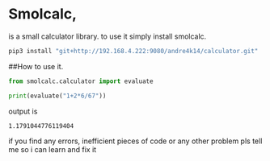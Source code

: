 # Smolcalc,

is a small calculator library. to use it simply install smolcalc.

```bash
pip3 install "git+http://192.168.4.222:9080/andre4k14/calculator.git"
```

##How to use it. 

```python
from smolcalc.calculator import evaluate

print(evaluate("1+2*6/67"))
```
output is
```
1.1791044776119404
```


if you find any errors, inefficient pieces of code or any other problem pls tell me so i can learn and fix it